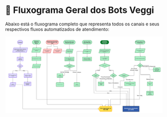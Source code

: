
# 🧭 Fluxograma Geral dos Bots Veggi

Abaixo está o fluxograma completo que representa todos os canais e seus respectivos fluxos automatizados de atendimento:

![Fluxograma Bots Veggi](bots.png)
